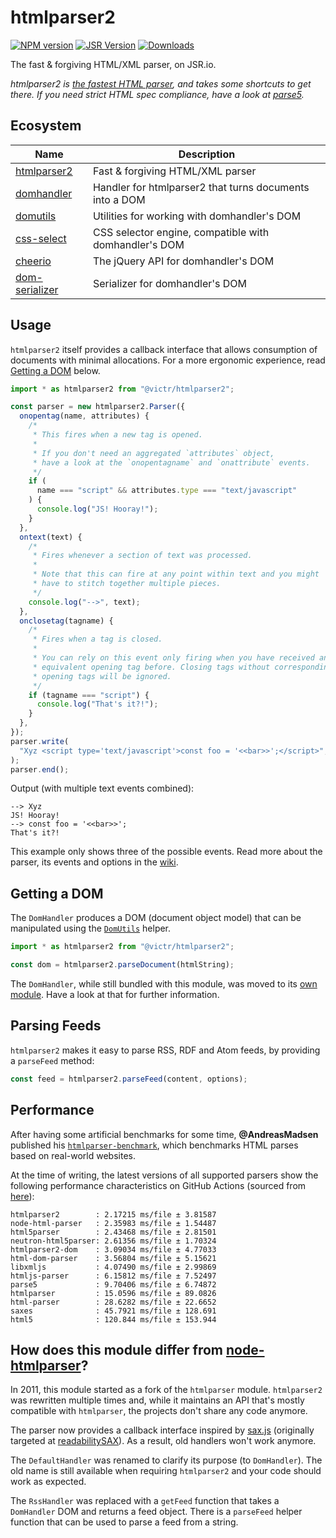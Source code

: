 # htmlparser2

[![NPM version](https://img.shields.io/npm/v/htmlparser2.svg)](https://npmjs.org/package/htmlparser2)
[![JSR Version](https://img.shields.io/jsr/v/%40victr/htmlparser2)](https://jsr.io/@victr/htmlparser2)
[![Downloads](https://img.shields.io/npm/dm/htmlparser2.svg)](https://npmjs.org/package/htmlparser2)

The fast & forgiving HTML/XML parser, on JSR.io.

_htmlparser2 is [the fastest HTML parser](#performance), and takes some shortcuts to get there. If you need strict HTML
spec compliance, have a look at [parse5](https://github.com/inikulin/parse5)._

## Ecosystem

| Name                                                          | Description                                             |
| ------------------------------------------------------------- | ------------------------------------------------------- |
| [htmlparser2](https://github.com/fb55/htmlparser2)            | Fast & forgiving HTML/XML parser                        |
| [domhandler](https://github.com/fb55/domhandler)              | Handler for htmlparser2 that turns documents into a DOM |
| [domutils](https://github.com/fb55/domutils)                  | Utilities for working with domhandler's DOM             |
| [css-select](https://github.com/fb55/css-select)              | CSS selector engine, compatible with domhandler's DOM   |
| [cheerio](https://github.com/cheeriojs/cheerio)               | The jQuery API for domhandler's DOM                     |
| [dom-serializer](https://github.com/cheeriojs/dom-serializer) | Serializer for domhandler's DOM                         |

## Usage

`htmlparser2` itself provides a callback interface that allows consumption of documents with minimal allocations. For a
more ergonomic experience, read [Getting a DOM](#getting-a-dom) below.

```js
import * as htmlparser2 from "@victr/htmlparser2";

const parser = new htmlparser2.Parser({
  onopentag(name, attributes) {
    /*
     * This fires when a new tag is opened.
     *
     * If you don't need an aggregated `attributes` object,
     * have a look at the `onopentagname` and `onattribute` events.
     */
    if (
      name === "script" && attributes.type === "text/javascript"
    ) {
      console.log("JS! Hooray!");
    }
  },
  ontext(text) {
    /*
     * Fires whenever a section of text was processed.
     *
     * Note that this can fire at any point within text and you might
     * have to stitch together multiple pieces.
     */
    console.log("-->", text);
  },
  onclosetag(tagname) {
    /*
     * Fires when a tag is closed.
     *
     * You can rely on this event only firing when you have received an
     * equivalent opening tag before. Closing tags without corresponding
     * opening tags will be ignored.
     */
    if (tagname === "script") {
      console.log("That's it?!");
    }
  },
});
parser.write(
  "Xyz <script type='text/javascript'>const foo = '<<bar>>';</script>",
);
parser.end();
```

Output (with multiple text events combined):

```
--> Xyz
JS! Hooray!
--> const foo = '<<bar>>';
That's it?!
```

This example only shows three of the possible events. Read more about the parser, its events and options in the
[wiki](https://github.com/fb55/htmlparser2/wiki/Parser-options).

## Getting a DOM

The `DomHandler` produces a DOM (document object model) that can be manipulated using the
[`DomUtils`](https://github.com/fb55/DomUtils) helper.

```js
import * as htmlparser2 from "@victr/htmlparser2";

const dom = htmlparser2.parseDocument(htmlString);
```

The `DomHandler`, while still bundled with this module, was moved to its
[own module](https://github.com/fb55/domhandler). Have a look at that for further information.

## Parsing Feeds

`htmlparser2` makes it easy to parse RSS, RDF and Atom feeds, by providing a `parseFeed` method:

```javascript
const feed = htmlparser2.parseFeed(content, options);
```

## Performance

After having some artificial benchmarks for some time, **@AndreasMadsen** published his
[`htmlparser-benchmark`](https://github.com/AndreasMadsen/htmlparser-benchmark), which benchmarks HTML parses based on
real-world websites.

At the time of writing, the latest versions of all supported parsers show the following performance characteristics on
GitHub Actions (sourced from
[here](https://github.com/AndreasMadsen/htmlparser-benchmark/blob/e78cd8fc6c2adac08deedd4f274c33537451186b/stats.txt)):

```
htmlparser2        : 2.17215 ms/file ± 3.81587
node-html-parser   : 2.35983 ms/file ± 1.54487
html5parser        : 2.43468 ms/file ± 2.81501
neutron-html5parser: 2.61356 ms/file ± 1.70324
htmlparser2-dom    : 3.09034 ms/file ± 4.77033
html-dom-parser    : 3.56804 ms/file ± 5.15621
libxmljs           : 4.07490 ms/file ± 2.99869
htmljs-parser      : 6.15812 ms/file ± 7.52497
parse5             : 9.70406 ms/file ± 6.74872
htmlparser         : 15.0596 ms/file ± 89.0826
html-parser        : 28.6282 ms/file ± 22.6652
saxes              : 45.7921 ms/file ± 128.691
html5              : 120.844 ms/file ± 153.944
```

## How does this module differ from [node-htmlparser](https://github.com/tautologistics/node-htmlparser)?

In 2011, this module started as a fork of the `htmlparser` module. `htmlparser2` was rewritten multiple times and, while
it maintains an API that's mostly compatible with `htmlparser`, the projects don't share any code anymore.

The parser now provides a callback interface inspired by [sax.js](https://github.com/isaacs/sax-js) (originally targeted
at [readabilitySAX](https://github.com/fb55/readabilitysax)). As a result, old handlers won't work anymore.

The `DefaultHandler` was renamed to clarify its purpose (to `DomHandler`). The old name is still available when
requiring `htmlparser2` and your code should work as expected.

The `RssHandler` was replaced with a `getFeed` function that takes a `DomHandler` DOM and returns a feed object. There
is a `parseFeed` helper function that can be used to parse a feed from a string.
